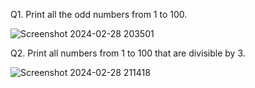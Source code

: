 Q1. Print all the odd numbers from 1 to 100.

![Screenshot 2024-02-28 203501](https://github.com/tsaraljain/Loops-Assignment1/assets/159905265/90d32f4b-cd48-4bf3-83a5-1eae77106c3f)


Q2. Print all numbers from 1 to 100 that are divisible by 3.

![Screenshot 2024-02-28 211418](https://github.com/tsaraljain/Loops-Assignment1/assets/159905265/104786d9-d226-45ea-bb19-0426da0cf174)

